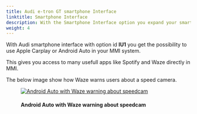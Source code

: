```yaml
---
title: Audi e-tron GT smartphone Interface
linktitle: Smartphone Interface
description: With the Smartphone Interface option you expand your smartphone in to the MMI system
weight: 4
---
```

<!-- markdownlint-disable MD033 -->
With Audi smartphone interface with option id **IU1** you get the possibility to use Apple Carplay or Android Auto in your MMI system.

This gives you access to many usefull apps like Spotify and Waze directly in MMI.

The below image show how Waze warns users about a speed camera.

<figure>
    <a href="https://media.electrichasgoneaudi.net/multimedia/models/e-tron-gt/technology/uiandoperations/smartphoneinterface/speedcam.jpg">
        <img src="https://media.electrichasgoneaudi.net/multimedia/models/e-tron-gt/technology/uiandoperations/smartphoneinterface/speedcams.jpg"
        class="img-fluid" alt="Android Auto with Waze warning about speedcam" title="Android Auto with Waze warning about speedcam">
    </a>
    <figcaption><h4>Android Auto with Waze warning about speedcam</h4></figcaption>
</figure>

